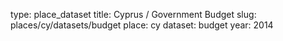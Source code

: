 type: place_dataset
title: Cyprus / Government Budget
slug: places/cy/datasets/budget
place: cy
dataset: budget
year: 2014

